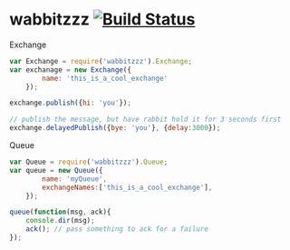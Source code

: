 wabbitzzz  [![Build Status](https://build.deliveryrelay.com/chevett/wabbitzzz/badge)](https://build.deliveryrelay.com/chevett/wabbitzzz)
=========


Exchange
```js
var Exchange = require('wabbitzzz').Exchange;
var exchanage = new Exchange({
		name: 'this_is_a_cool_exchange'
	});

exchange.publish({hi: 'you'});

// publish the message, but have rabbit hold it for 3 seconds first
exchange.delayedPublish({bye: 'you'}, {delay:3000});
```

Queue
```js
var Queue = require('wabbitzzz').Queue;
var queue = new Queue({
		name: 'myQueue',
		exchangeNames:['this_is_a_cool_exchange'],
	});

queue(function(msg, ack){
	console.dir(msg);
	ack(); // pass something to ack for a failure
});
```
